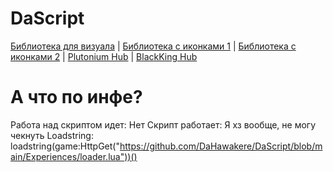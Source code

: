 # DaScript

[Библиотека для визуала](https://github.com/ActualMasterOogway) | [Библиотека с иконками 1](https://lucide.dev/icons/) | [Библиотека с иконками 2](https://phosphoricons.com/) | [Plutonium Hub](https://github.com/PawsThePaw) | [BlackKing Hub](https://github.com/KINGHUB01)

# А что по инфе?

Работа над скриптом идет: Нет
Скрипт работает: Я хз вообще, не могу чекнуть
Loadstring: loadstring(game:HttpGet("https://github.com/DaHawakere/DaScript/blob/main/Experiences/loader.lua"))()
